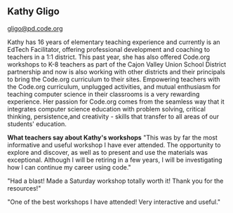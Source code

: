 ## Kathy Gligo

[gligo@pd.code.org](mailto:gligo@pd.code.org)

Kathy has 16 years of elementary teaching experience and currently is an EdTech Facilitator, offering professional development and coaching to teachers in a 1:1 district.  This past year, she has also offered Code.org workshops to  K-8 teachers as part of the Cajon Valley Union School District partnership and now is also working with other districts and their principals to bring the Code.org curriculum to their sites.  Empowering teachers with the  Code.org curriculum, unplugged activities, and mutual enthusiasm for teaching computer science in their classrooms is a very rewarding experience.  Her passion for Code.org comes from the seamless way that it integrates computer science education with problem solving, critical thinking, persistence,and creativity - skills that transfer to all areas of our students' education.

**What teachers say about Kathy's workshops**
"This was by far the most informative and useful workshop I have ever attended. The opportunity to explore and discover, as well as to present and use the materials was exceptional. Although I will be retiring in a few years, I will be investigating how I can continue my career using code."

"Had a blast! Made a Saturday workshop totally worth it! Thank you for the resources!"

"One of the best workshops I have attended! Very interactive and useful."
